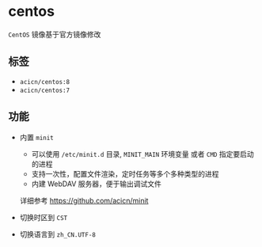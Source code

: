 # centos

`CentOS` 镜像基于官方镜像修改

## 标签

* `acicn/centos:8`
* `acicn/centos:7`

## 功能

* 内置 `minit`

    - 可以使用 `/etc/minit.d` 目录, `MINIT_MAIN` 环境变量 或者 `CMD` 指定要启动的进程
    - 支持一次性，配置文件渲染，定时任务等多个多种类型的进程
    - 内建 WebDAV 服务器，便于输出调试文件
 
    详细参考 https://github.com/acicn/minit

* 切换时区到 `CST`

* 切换语言到 `zh_CN.UTF-8`
